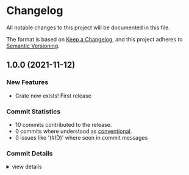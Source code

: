 # Changelog

All notable changes to this project will be documented in this file.

The format is based on [Keep a Changelog](https://keepachangelog.com/en/1.0.0/),
and this project adheres to [Semantic Versioning](https://semver.org/spec/v2.0.0.html).

## 1.0.0 (2021-11-12)

### New Features

 - Crate now exists! First release

### Commit Statistics

<csr-read-only-do-not-edit/>

 - 10 commits contributed to the release.
 - 0 commits where understood as [conventional](https://www.conventionalcommits.org).
 - 0 issues like '(#ID)' where seen in commit messages

### Commit Details

<csr-read-only-do-not-edit/>

<details><summary>view details</summary>

 * **Uncategorized**
    - make changelogs acceptable ([`533cf8f`](https://github.com/jmesmon/buildid/commit/533cf8fadd7dbb4c54b24b47582f1c293d0be083))
    - Adjusting changelogs prior to release of buildid-linker-symbols v1.0.0 ([`5623d61`](https://github.com/jmesmon/buildid/commit/5623d61d4267c7fb4fa64fcc330f9911d3c1f861))
    - Adjusting changelogs prior to release of buildid-linker-symbols v1.0.0 ([`b5f3754`](https://github.com/jmesmon/buildid/commit/b5f3754ecb0751dc1348091069301f615e52edd7))
    - changelog gen ([`7319d79`](https://github.com/jmesmon/buildid/commit/7319d793750fe5b10fa800012f15388b6e0e0284))
    - categories ([`356daa2`](https://github.com/jmesmon/buildid/commit/356daa26e28a97ee7af79305a2980c766db987d0))
    - readme ([`ab0156b`](https://github.com/jmesmon/buildid/commit/ab0156bc6562b3e58b04df974414fa2515ea9357))
    - fmt ([`368f703`](https://github.com/jmesmon/buildid/commit/368f703882c7421736068d5acf207c60125a4005))
    - fixup lib vs bin and tests ([`2718e24`](https://github.com/jmesmon/buildid/commit/2718e243bbd86680a1a077056fab570954309920))
    - split out linker-symbols test to avoid recursion ([`da4b1c9`](https://github.com/jmesmon/buildid/commit/da4b1c96cf2864ca43c769aaee4bc4ebc46cc597))
    - add buildid-linker-symbols helper dep ([`5e6e892`](https://github.com/jmesmon/buildid/commit/5e6e8928e66950fdfff87d93fa811573a4c13282))
</details>

